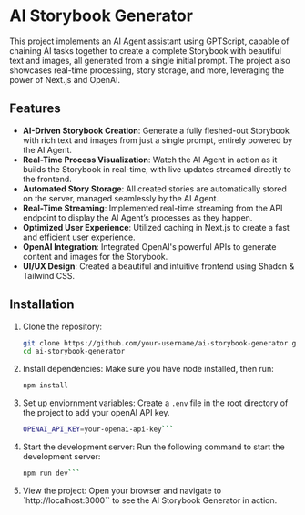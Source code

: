 # AI Storybook Generator

This project implements an AI Agent assistant using GPTScript, capable of chaining AI tasks together to create a complete Storybook with beautiful text and images, all generated from a single initial prompt. The project also showcases real-time processing, story storage, and more, leveraging the power of Next.js and OpenAI.

## Features

- **AI-Driven Storybook Creation**: Generate a fully fleshed-out Storybook with rich text and images from just a single prompt, entirely powered by the AI Agent.
- **Real-Time Process Visualization**: Watch the AI Agent in action as it builds the Storybook in real-time, with live updates streamed directly to the frontend.
- **Automated Story Storage**: All created stories are automatically stored on the server, managed seamlessly by the AI Agent.
- **Real-Time Streaming**: Implemented real-time streaming from the API endpoint to display the AI Agent’s processes as they happen.
- **Optimized User Experience**: Utilized caching in Next.js to create a fast and efficient user experience.
- **OpenAI Integration**: Integrated OpenAI's powerful APIs to generate content and images for the Storybook.
- **UI/UX Design**: Created a beautiful and intuitive frontend using Shadcn & Tailwind CSS.

## Installation

1. Clone the repository:
   ```bash
   git clone https://github.com/your-username/ai-storybook-generator.git
   cd ai-storybook-generator
    ```
2. Install dependencies:
    Make sure you have node installed, then run:
    ```bash
    npm install
    ```
3. Set up enviornment variables:
    Create a `.env` file in the root directory of the project to add your openAI API key.
    ```bash
    OPENAI_API_KEY=your-openai-api-key```
4. Start the development server:
    Run the following command to start the development server:
    ```bash
    npm run dev```
5. View the project:
    Open your browser and navigate to `http://localhost:3000`` to see the AI Storybook Generator in action.